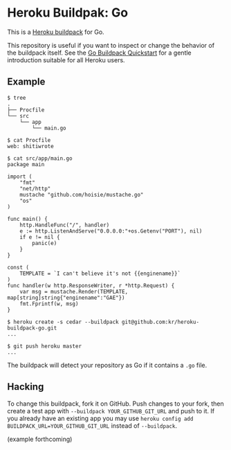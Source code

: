 # Heroku Buildpak: Go

This is a [Heroku buildpack][buildpack] for Go.

This repository is useful if you want to inspect or
change the behavior of the buildpack itself. See the [Go
Buildpack Quickstart][quickstart] for a gentle
introduction suitable for all Heroku users.

## Example

    $ tree
    .
    ├── Procfile
    └── src
        └── app
            └── main.go

    $ cat Procfile
    web: shitiwrote

    $ cat src/app/main.go
    package main

    import (
        "fmt"
        "net/http"
        mustache "github.com/hoisie/mustache.go"
        "os"
    )

    func main() {
        http.HandleFunc("/", handler)
        e := http.ListenAndServe("0.0.0.0:"+os.Getenv("PORT"), nil)
        if e != nil {
            panic(e)
        }
    }

    const (
        TEMPLATE = `I can't believe it's not {{enginename}}`
    )
    func handler(w http.ResponseWriter, r *http.Request) {
        var msg = mustache.Render(TEMPLATE, map[string]string{"enginename":"GAE"})
        fmt.Fprintf(w, msg)
    }

    $ heroku create -s cedar --buildpack git@github.com:kr/heroku-buildpack-go.git
    ...

    $ git push heroku master
    ...

The buildpack will detect your repository as Go if it
contains a `.go` file.

## Hacking

To change this buildpack, fork it on GitHub. Push
changes to your fork, then create a test app with
`--buildpack YOUR_GITHUB_GIT_URL` and push to it. If you
already have an existing app you may use `heroku config
add BUILDPACK_URL=YOUR_GITHUB_GIT_URL` instead of
`--buildpack`.

(example forthcoming)

[buildpack]: http://devcenter.heroku.com/articles/buildpacks
[quickstart]: https://gist.github.com/299535bbf56bf3016cba

